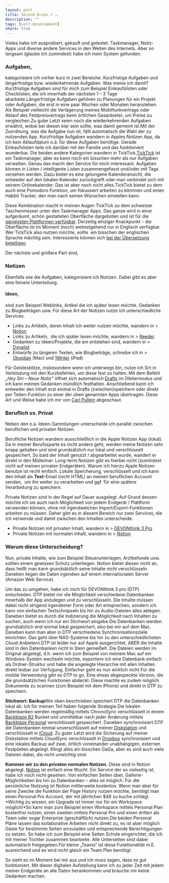 ```yaml
---
layout: post
title: Second Brain + …
description: ""
tags: [self-development]
share: true
---
```

Vieles habe ich ausprobiert, gekauft und getestet. Taskmanager, Notiz-Apps und diverse andere Services in den Weiten des Internets. Aber so langsam (glaube ich zumindest) habe ich mein System gefunden.

### Aufgaben,

kategorisiere ich vorher kurz in zwei Bereiche. Kurzfristige Aufgaben und längerfristige bzw. wiederkehrende Aufgaben. Was meine ich damit?Kurzfristige Aufgaben sind für mich zum Beispiel Einkaufslisten oder Checklisten, die ich innerhalb der nächsten 1 – 3 Tage abarbeite.Längerfristige Aufgaben gehören zu Planungen für ein Projekt oder Aufgaben, die erst in eine paar Wochen oder Monaten heranstehen. Als Beispiel vielleicht die Verlägerung meines Mobilfunkvertrags oder Ablauf des Festpreisvertrags beim örtlichen Gasanbieter, um Preise zu vergleichen.Zu guter Letzt seien noch die wiederkehrenden Aufgaben erwähnt, wobei bei diesen klar sein sollte, was damit gemeint ist.Mit der Zuordnung, was die Aufgabe nun ist, fällt automatisch die Wahl der zu nutzenden App. Kurzfristige Aufgaben wandern in Apples Notizen App, da ich kein Ablaufdatum o.ä. für diese Aufgaben benötige. Gerade Einkaufslisten teile ich darüber mit der Familie und das funktioniert wunderbar. Die beiden andere Kategorien wandern in TickTick.[TickTick](https://ticktick.com/) ist ein Taskmanager, aber es kann noch ein bisschen mehr als nur Aufgaben verwalten. Genau das macht den Service für mich interessant. Aufgaben können in Listen / intelligente Listen zusammengefasst und/oder mit Tags versehen werden. Dazu bietet es eine gelungene Kalenderansicht, die entweder auf den lokalen Kalender zurückgreift oder man verbindet sich mit seinem Onlinekalender. Das ist aber noch nicht alles.TickTick bietet zu dem auch eine Pomodoro Funktion, um fokussiert arbeiten zu könnnen und einen Habbit Tracker, den man nach seinen Wünschen einstellen kann.

Diese Kombination macht in meinen Augen TickTick zu dem schweizer Taschenmesser unter den Taskmanager Apps. Das ganze wird in einer aufgeräumt, schön gestalteten Oberfläche dargeboten und ist für die [gängigsten Plattformen verfügbar](https://ticktick.com/about/download). Derzeitig einziger Knackpunkt – die Oberfläche ist im Moment (noch) weitestgehend nur in Englisch verfügbar. Wer TickTick also nutzen möchte, sollte  ein bisschen der englischen Sprache mächtig sein. Interessierte können sich [bei der Übersetzung beteiligen](https://ticktick.com/language_support).

Der nächste und größere Part sind,

### Notizen

Ebenfalls wie die Aufgaben, kategorisiere ich Notizen. Dabei gibt es aber eine feinere Unterteilung.

#### Ideen,

sind zum Beispiel Weblinks, Artikel die ich später lesen möchte, Gedanken zu Blogbeiträgen usw. Für diese Art der Notizen nutze ich unterschiedliche Services.

- Links zu Artikeln, deren Inhalt ich weiter nutzen möchte, wandern in > [Notion](https://www.notion.so/)
- Links zu Artikeln,  die ich später lesen möchte, wandern in > [Reeder](https://reederapp.com)
- Gedanken zu Ideen/Projekte, die am entstehen sind, wandern in > [Dynalist](https://dynalist.io/)
- Entwürfe zu längeren Texten, wie Blogbeiträge, schreibe ich in > [Obsidian](https://obsidian.md/) (Mac) und [1Writer](https://1writerapp.com) (iPad)

Für Geistesblitze, insbesondere wenn ich unterwegs bin, nutze ich Siri in Verbindung mit den Kurzbefehlen, um diese fest zu halten. Mit dem Befehl *„Hey Siri – Neue Notiz“* öffnet sich automatisch [Drafts](https://getdrafts.com) im Diktiermodus und ich kann meinen Gedanken mündlich festhalten. Anschließend kann ich entweder den Inhalt erst einmal in Drafts (zwischen)speichern oder direkt per Teilen-Funktion zu einer der oben genannten Apps übertragen. Diese Art und Weise habe ich mir von [Carl Pullein](https://www.youtube.com/watch?v=HZZ7gljJRZQ&t=311s) abgeschaut.

### Beruflich vs. Privat

Neben den o.a. Ideen-Sammlungen unterscheide ich parallel zwischen beruflichen und privaten Notizen.

Berufliche Notizen wandern ausschließlich in die Apple Notizen App (lokal). Da in meiner Berufssparte es nicht anders geht, werden meine Notizen sehr knapp gehalten und sind grundsätzlich nur lokal und verschlüsselt gespeichert. So bald der Inhalt genutzt / abgearbeitet wurde, wandert er direkt in den Mülleimer. Long-term Notizen gibt es hierbei nicht (zumindest nicht auf meinen privaten Endgeräten). Warum ich hierzu Apple Notizen benutze ist recht einfach. Lokale Speicherung, verschlüsselt und ich kann den Inhalt als **Text**-Email (nicht HTML) an meinen beruflichen Account senden,  um ihn weiter zu verarbeiten und ggf. für eine spätere Verarbeitung zu speichern.

Private Notizen sind in der Regel auf Dauer ausgelegt. Auf Grund dessen möchte ich sie auch nach Möglichkeit von jedem Endgerät / Plattform verwenden können, ohne mit irgendwelchen Import/Export-Funktionen arbeiten zu müssen. Daher gibt es in diesem Bereich nur zwei Services, die ich verwende und damit zwischen den Inhalten unterscheide.

- Private Notizen mit privaten Inhalt, wandern in > [DEVONthink 3 Pro](https://www.devontechnologies.com)
- Private Notizen mit normalen Inhalt, wandern in > [Notion](https://www.notion.so/)

### Warum diese Unterscheidung?

Nun, private Inhalte, wie zum Beispiel Steuerunterlagen, Arztbefunde usw. sollten einem gewissen Schutz unterliegen. Notion bietet diesen nicht an, dass heißt man kann grundsätzlich seine Inhalte nicht verschlüsseln. Daneben liegen die Daten irgendwo auf einem internationalen Server (Amazon Web Service).

Um das zu umgehen, habe ich mich für DEVONthink 3 pro (DTP) entschieden. DTP bietet mir die Möglichkeit verschiedene Datenbanken innerhalb der App anzulegen und zu verschlüsseln. Die Inhalte müssen dabei nicht strigend irgendeiner Form oder Art entsprechen, sondern ich kann von einfachen Textschnipseln bis hin zu Audio-Dateien alles ablegen. Daneben bietet es durch die Indizierung die Möglichkeit nach Inhalten zu suchen, auch wenn ich nur ein Stichwort eingebe.Die Datenbanken werden grundsätzlich erst einmal lokal gespeichert, also bei mir auf dem Mac. Daneben kann man aber in DTP verschiedene Synchronisationsziele einrichten. Das geht über NAS-Systeme bis hin zu den unterschiedlichsten Cloud-Anbietern.DTP ist leider nur auf Apple ausgerichtet, ABER die Inhalte sind in den Datenbanken nicht in Stein gemeißelt. Die Dateien werden im Original abgelegt, d.h. wenn ich zum Beispiel von meinem Mac auf ein Windows-System wechseln möchte, exportiere ich eine Datenbank einfach als Ordner-Struktur und habe die angelegte Hierarchie mit allen Inhalten direkt lesbar zur Verfügung. Einfacher geht es nun wirklich nicht.Für die mobile Verwendung gibt es DTP to go. Eine etwas abgespeckte Version, die die grundsätzlichen Funktionen abdeckt. Diese machte es zudem möglich Dokumente zu scannen (zum Beispiel mit dem iPhone) und direkt in DTP zu speichern.

**Stichwort: Backup**Wie oben beschrieben speichert DTP die Datenbanken lokal ab. Ich für meinen Teil haben folgende Strategie.Die lokalen Datenbanken werden regelmäßig mittels ChronoSync verschlüsselt in einem [Backblaze B2](https://www.backblaze.com/) Bucket und unmittelbar nach jeder Änderung mittels [Backblaze Personal](https://www.backblaze.com/) verschlüsselt gespeichert. Daneben synchronisiert DTP die Datenbanken einmal unverschlüsselt auf meiner [Diskstation](https://www.synology.com/de-de/dsm) und verschlüsselt in [iCloud](https://www.icloud.com). Zu guter Letzt wird die Sicherung auf meiner Diskstation mittels CloudSync verschlüsselt in [Dropbox](https://www.dropbox.com) synchronisiert und eine lokales Backup auf zwei, örtlich voneinander unabhängigen, externen Festplatten abgelegt. Klingt alles ein bisschen GaGa, aber es sind auch viele Dateien dabei, die nicht unwichtig sind.

**Kommen wir zu den privaten normalen Notizen.**
Diese sind in Notion abgelegt. [Notion](https://www.notion.so/) ist einfach eine Wucht. Ein Service der so vielseitig ist, habe ich noch nicht gesehen. Von einfachen Seiten über, Gallerie-Möglichkeiten bis hin zu Datenbanken – alles ist möglich. Für die persönliche Nutzung ist Notion mittlerweile kostenlos. Wenn man aber für seine Zwecke die Funktion der Page History nutzen möchte, benötigt man einen Personal Pro Account, der mit jährlichen $48 zu buche schlägt. *Wichtig zu wissen, ein Upgrade ist immer nur für ein Workspace möglich!*So kann man zum Beispiel einen Workspace mittels Personal Plan kostenfrei nutzen, einen zweiten mittels Personal Pro und einen dritten als Team oder sogar Enterprise (geschäftlich) nutzen.Die beiden Personal Pläne lassen das kollaborative Arbeiten nicht direkt zu, es ist aber möglich Gäste für bestimmte Seiten einzuladen und entsprechende Berechtigungen zu setzen. So habe ich zum Beispiel eine Seiten Schule eingerichtet, die ich mit meiner Tochter zusammen bearbeite. Alle Unterseiten sind dabei automatisch freigegeben.Für kleine „Teams“ ist diese Funktionalität m.E. ausreichend und es wird nicht gleich ein Team Plan benötigt.

So sieht es im Moment bei mir aus und ich muss sagen, dass es gut funktioniert. Mit dieser digitalen Aufstellung kann ich zu jeder Zeit mit jedem meiner Endgeräte an alle Daten herankommen und brauche mir keine Gedanken machen.